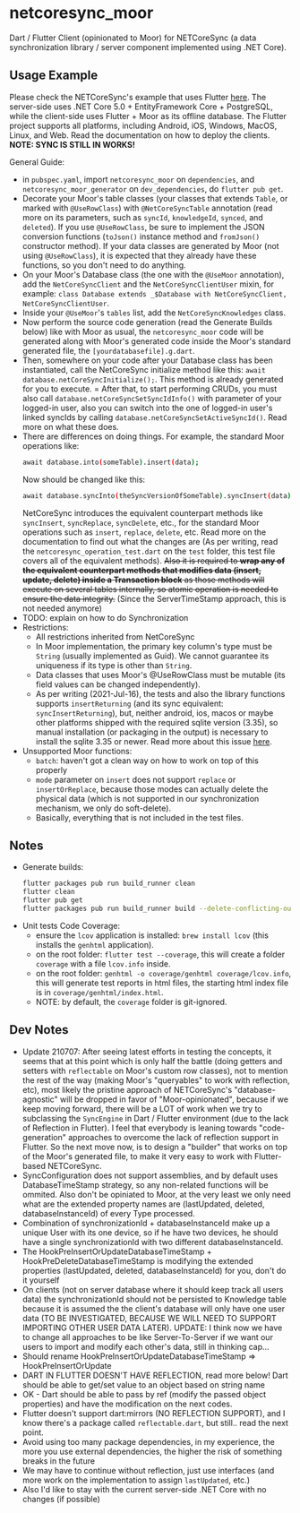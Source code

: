 # netcoresync_moor

Dart / Flutter Client (opinionated to Moor) for NETCoreSync (a data synchronization library / server component implemented using .NET Core).

## Usage Example

Please check the NETCoreSync's example that uses Flutter [here](https://github.com/aldycool/NETCoreSync/tree/master/Samples/Flutter). The server-side uses .NET Core 5.0 + EntityFramework Core + PostgreSQL, while the client-side uses Flutter + Moor as its offline database. The Flutter project supports all platforms, including Android, iOS, Windows, MacOS, Linux, and Web. Read the documentation on how to deploy the clients. **NOTE: SYNC IS STILL IN WORKS!**

General Guide:
- in `pubspec.yaml`, import `netcoresync_moor` on `dependencies`, and `netcoresync_moor_generator` on `dev_dependencies`, do `flutter pub get`.
- Decorate your Moor's table classes (your classes that extends `Table`, or marked with `@UseRowClass`) with `@NetCoreSyncTable` annotation (read more on its parameters, such as `syncId`, `knowledgeId`, `synced`, and `deleted`). If you use `@UseRowClass`, be sure to implement the JSON conversion functions (`toJson()` instance method and `fromJson()` constructor method). If your data classes are generated by Moor (not using `@UseRowClass`), it is expected that they already have these functions, so you don't need to do anything.
- On your Moor's Database class (the one with the `@UseMoor` annotation), add the `NetCoreSyncClient` and the `NetCoreSyncClientUser` mixin, for example: `class Database extends _$Database with NetCoreSyncClient, NetCoreSyncClientUser`.
- Inside your `@UseMoor`'s `tables` list, add the `NetCoreSyncKnowledges` class.
- Now perform the source code generation (read the Generate Builds below) like with Moor as usual, the `netcoresync_moor` code will be generated along with Moor's generated code inside the Moor's standard generated file, the `[yourdatabasefile].g.dart`.
- Then, somewhere on your code after your Database class has been instantiated, call the NetCoreSync initialize method like this: `await database.netCoreSyncInitialize();`. This method is already generated for you to execute.
= After that, to start performing CRUDs, you must also call `database.netCoreSyncSetSyncIdInfo()` with parameter of your logged-in user, also you can switch into the one of logged-in user's linked syncIds by calling `database.netCoreSyncSetActiveSyncId()`. Read more on what these does.
- There are differences on doing things. For example, the standard Moor operations like:
  ```sh
  await database.into(someTable).insert(data);
  ```
  Now should be changed like this:
  ```sh
  await database.syncInto(theSyncVersionOfSomeTable).syncInsert(data);
  ```
  NetCoreSync introduces the equivalent counterpart methods like `syncInsert`, `syncReplace`, `syncDelete`, etc., for the standard Moor operations such as `insert`, `replace`, `delete`, etc. Read more on the documentation to find out what the changes are (As per writing, read the `netcoresync_operation_test.dart` on the `test` folder, this test file covers all of the equivalent methods). ~~Also it is required to **wrap any of the equivalent counterpart methods that modifies data (insert, update, delete) inside a Transaction block** as those methods will execute on several tables internally, so atomic operation is needed to ensure the data integrity.~~ (Since the ServerTimeStamp approach, this is not needed anymore)
- TODO: explain on how to do Synchronization
- Restrictions:
  - All restrictions inherited from NetCoreSync
  - In Moor implementation, the primary key column's type must be `String` (usually implemented as Guid). We cannot guarantee its uniqueness if its type is other than `String`.
  - Data classes that uses Moor's @UseRowClass must be mutable (its field values can be changed independently).
  - As per writing (2021-Jul-16), the tests and also the library functions supports `insertReturning` (and its sync equivalent: `syncInsertReturning`), but, neither android, ios, macos or maybe other platforms shipped with the required sqlite version (3.35), so manual installation (or packaging in the output) is necessary to install the sqlite 3.35 or newer. Read more about this issue [here](https://github.com/simolus3/moor/issues/1096).
- Unsupported Moor functions:
  - `batch`: haven't got a clean way on how to work on top of this properly
  - `mode` parameter on `insert` does not support `replace` or `insertOrReplace`, because those modes can actually delete the physical data (which is not supported in our synchronization mechanism, we only do soft-delete).
  - Basically, everything that is not included in the test files.

## Notes

- Generate builds:
  ```sh
  flutter packages pub run build_runner clean
  flutter clean
  flutter pub get
  flutter packages pub run build_runner build --delete-conflicting-outputs
  ```
- Unit tests Code Coverage:
  - ensure the `lcov` application is installed: `brew install lcov` (this installs the `genhtml` application).
  - on the root folder: `flutter test --coverage`, this will create a folder `coverage` with a file `lcov.info` inside.
  - on the root folder: `genhtml -o coverage/genhtml coverage/lcov.info`, this will generate test reports in html files, the starting html index file is in `coverage/genhtml/index.html`.
  - NOTE: by default, the `coverage` folder is git-ignored.

## Dev Notes

- Update 210707: After seeing latest efforts in testing the concepts, it seems that at this point which is only half the battle (doing getters and setters with `reflectable` on Moor's custom row classes), not to mention the rest of the way (making Moor's "queryables" to work with reflection, etc), most likely the pristine approach of NETCoreSync's "database-agnostic" will be dropped in favor of "Moor-opinionated", because if we keep moving forward, there will be a LOT of work when we try to subclassing the `SyncEngine` in Dart / Flutter environment (due to the lack of Reflection in Flutter). I feel that everybody is leaning towards "code-generation" approaches to overcome the lack of reflection support in Flutter. So the next move now, is to design a "builder" that works on top of the Moor's generated file, to make it very easy to work with Flutter-based NETCoreSync.
- SyncConfiguration does not support assemblies, and by default uses DatabaseTimeStamp strategy, so any non-related functions will be ommited. Also don't be opiniated to Moor, at the very least we only need what are the extended property names are (lastUpdated, deleted, databaseInstanceId) of every Type processed.
- Combination of synchronizationId + databaseInstanceId make up a unique User with its one device, so if he have two devices, he should have a single synchronizationId with two different databaseInstanceId.
- The HookPreInsertOrUpdateDatabaseTimeStamp + HookPreDeleteDatabaseTimeStamp is modifying the extended properties (lastUpdated, deleted, databaseInstanceId) for you, don't do it yourself
- On clients (not on server database where it should keep track all users data) the synchronizationId should not be persisted to Knowledge table because it is assumed the the client's database will only have one user data (TO BE INVESTIGATED, BECAUSE WE WILL NEED TO SUPPORT IMPORTING OTHER USER DATA LATER). UPDATE: I think now we have to change all approaches to be like Server-To-Server if we want our users to import and modify each other's data, still in thinking cap...
- Should rename HookPreInsertOrUpdateDatabaseTimeStamp => HookPreInsertOrUpdate 
- DART IN FLUTTER DOESN'T HAVE REFLECTION, read more below! Dart should be able to get/set value to an object based on string name
- OK - Dart should be able to pass by ref (modify the passed object properties) and have the modification on the next codes.
- Flutter doesn't support dart:mirrors (NO REFLECTION SUPPORT), and I know there's a package called `reflectable.dart`, but still.. read the next point.
- Avoid using too many package dependencies, in my experience, the more you use external dependencies, the higher the risk of something breaks in the future
- We may have to continue without reflection, just use interfaces (and more work on the implementation to assign `lastUpdated`, etc.)
- Also I'd like to stay with the current server-side .NET Core with no changes (if possible)
